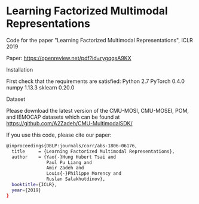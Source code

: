 # Learning Factorized Multimodal Representations

Code for the paper "Learning Factorized Multimodal Representations", ICLR 2019

Paper: https://openreview.net/pdf?id=rygqqsA9KX

Installation

First check that the requirements are satisfied:
Python 2.7
PyTorch 0.4.0
numpy 1.13.3
sklearn 0.20.0

Dataset

Please download the latest version of the CMU-MOSI, CMU-MOSEI, POM, and IEMOCAP datasets which can be found at https://github.com/A2Zadeh/CMU-MultimodalSDK/

If you use this code, please cite our paper:

```bash
@inproceedings{DBLP:journals/corr/abs-1806-06176,
  title     = {Learning Factorized Multimodal Representations},
  author    = {Yao{-}Hung Hubert Tsai and
               Paul Pu Liang and
               Amir Zadeh and
               Louis{-}Philippe Morency and
               Ruslan Salakhutdinov},
  booktitle={ICLR},
  year={2019}
}
```
